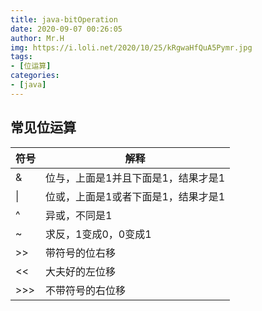 ```yaml
---
title: java-bitOperation
date: 2020-09-07 00:26:05
author: Mr.H
img: https://i.loli.net/2020/10/25/kRgwaHfQuA5Pymr.jpg
tags:
- [位运算]
categories:
- [java]
---
```


## 常见位运算
| 符号 | 解释 |
|  --- | ---  |
| & |位与，上面是1并且下面是1，结果才是1|
| \| |位或，上面是1或者下面是1，结果才是1|
|^| 异或，不同是1|
|~|求反，1变成0，0变成1|
|>>|带符号的位右移|
|<<|大夫好的左位移|
|>>>|不带符号的右位移|